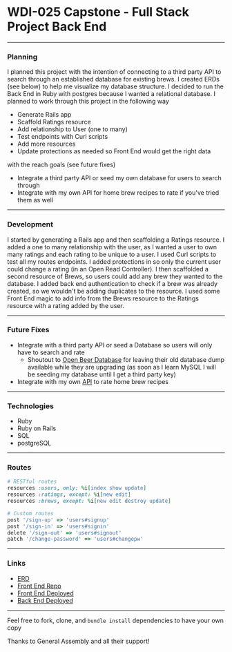 # WDI-025 Capstone - Full Stack Project Back End
---
### Planning

I planned this project with the intention of connecting to a third party API to search through an established database for existing brews.  I created ERDs (see below) to help me visualize my database structure.  I decided to run the Back End in Ruby with postgres because I wanted a relational database.  I planned to work through this project in the following way

- Generate Rails app
- Scaffold Ratings resource
- Add relationship to User (one to many)
- Test endpoints with Curl scripts
- Add more resources
- Update protections as needed so Front End would get the right data

with the reach goals (see future fixes)

- Integrate a third party API or seed my own database for users to search through
- Integrate with my own API for home brew recipes to rate if you've tried them
  as well

---
### Development

I started by generating a Rails app and then scaffolding a Ratings resource.  I added a one to many relationship with the user, as I wanted a user to own many ratings and each rating to be unique to a user.  I used Curl scripts to test all my routes endpoints.  I added protections in so only the current user could change a rating (in an Open Read Controller).  I then scaffolded a second resource of Brews, so users could add any brew they wanted to the database.  I added back end authentication to check if a brew was already created, so we wouldn't be adding duplicates to the resource.  I used some Front End magic to add info from the Brews resource to the Ratings resource with a rating added by the user.

---
### Future Fixes

- Integrate with a third party API or seed a Database so users will only have
  to search and rate
  - Shoutout to [Open Beer Database](http://openbeerdb.com/) for leaving their
    old database dump available while they are upgrading (as soon as I learn
    MySQL I will be seeding my database until I get a third party key)
- Integrate with my own [API](https://github.com/reganbp/wort-api) to rate home brew recipes

---
### Technologies

- Ruby
- Ruby on Rails
- SQL
- postgreSQL

---
### Routes

```ruby
# RESTful routes
resources :users, only: %i[index show update]
resources :ratings, except: %i[new edit]
resources :brews, except: %i[new edit destroy update]

# Custom routes
post '/sign-up' => 'users#signup'
post '/sign-in' => 'users#signin'
delete '/sign-out' => 'users#signout'
patch '/change-password' => 'users#changepw'
```

---
### Links

- [ERD](https://imgur.com/GGHJeKh)
- [Front End Repo](https://github.com/reganbp/ratr-client)
- [Front End Deployed](https://reganbp.github.io/ratr-client/)
- [Back End Deployed](https://floating-temple-84056.herokuapp.com/)

---
Feel free to fork, clone, and `bundle install` dependencies to have your own copy


Thanks to General Assembly and all their support!
